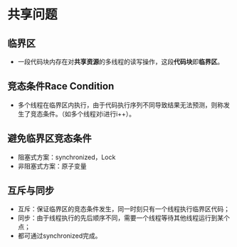# 共享问题

## 临界区

- 一段代码块内存在对**共享资源**的多线程的读写操作，这段**代码块**即**临界区**。

## 竞态条件Race Condition

- 多个线程在临界区内执行，由于代码执行序列不同导致结果无法预测，则称发生了竞态条件。（如多个线程对i进行i++）。

## 避免临界区竞态条件

- 阻塞式方案：synchronized，Lock
- 非阻塞式方案：原子变量

## 互斥与同步

- 互斥：保证临界区的竞态条件发生，同一时刻只有一个线程执行临界区代码；
- 同步：由于线程执行的先后顺序不同，需要一个线程等待其他线程运行到某个点；
- 都可通过synchronized完成。